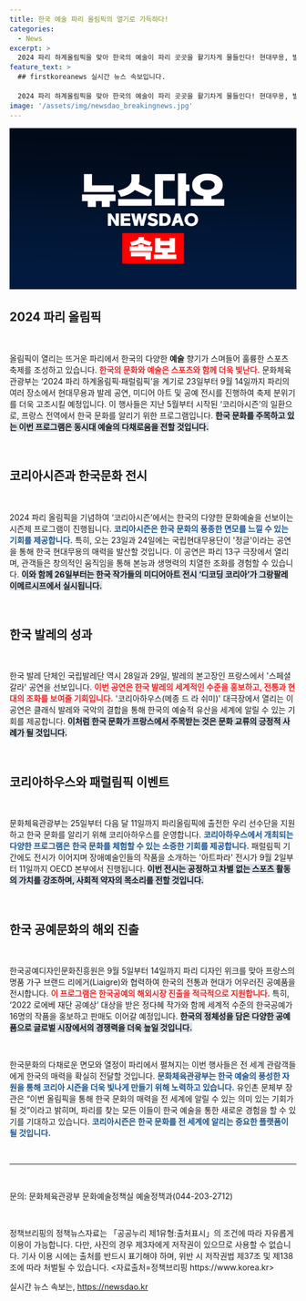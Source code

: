 ```yaml
---
title: 한국 예술 파리 올림픽의 열기로 가득하다!
categories:
  - News
excerpt: >
  2024 파리 하계올림픽을 맞아 한국의 예술이 파리 곳곳을 활기차게 물들인다! 현대무용, 발레, 미디어아트 등 다양한 공연과 전시가 펼쳐져 세계의 이목을 사로잡을 예정이다.
feature_text: >
  ## firstkoreanews 실시간 뉴스 속보입니다.

  2024 파리 하계올림픽을 맞아 한국의 예술이 파리 곳곳을 활기차게 물들인다! 현대무용, 발레, 미디어아트 등 다양한 공연과 전시가 펼쳐져 세계의 이목을 사로잡을 예정이다.
image: '/assets/img/newsdao_breakingnews.jpg'
---
```


<p><img src="/assets/img/newsdao_breakingnews.jpg" alt="firstkoreanews 속보" /></p>

<h2 data-ke-size="size26">2024 파리 올림픽</h2>

<p data-ke-size="size16">&nbsp;</p>

<p>올림픽이 열리는 뜨거운 파리에서 한국의 다양한 <b>예술</b> 향기가 스며들어 훌륭한 스포츠 축제를 조성하고 있습니다. <b><span style="color: #ee2323;">한국의 문화와 예술은 스포츠와 함께 더욱 빛난다.</span></b> 문화체육관광부는 ‘2024 파리 하계올림픽·패럴림픽’을 계기로 23일부터 9월 14일까지 파리의 여러 장소에서 현대무용과 발레 공연, 미디어 아트 및 공예 전시를 진행하여 축제 분위기를 더욱 고조시킬 예정입니다. 이 행사들은 지난 5월부터 시작된 ‘코리아시즌’의 일환으로, 프랑스 전역에서 한국 문화를 알리기 위한 프로그램입니다. <b><span style="background-color: #21538527;">한국 문화를 주목하고 있는 이번 프로그램은 동시대 예술의 다채로움을 전할 것입니다.</span></b></p>

<p data-ke-size="size16">&nbsp;</p>

<h2 data-ke-size="size26">코리아시즌과 한국문화 전시</h2>

<p data-ke-size="size16">&nbsp;</p>

<p>2024 파리 올림픽을 기념하여 ‘코리아시즌’에서는 한국의 다양한 문화예술을 선보이는 시즌제 프로그램이 진행됩니다. <b><span style="color: #1a5490;">코리아시즌은 한국 문화의 풍종한 면모를 느낄 수 있는 기회를 제공합니다.</span></b> 특히, 오는 23일과 24일에는 국립현대무용단이 '정글'이라는 공연을 통해 한국 현대무용의 매력을 발산할 것입니다. 이 공연은 파리 13구 극장에서 열리며, 관객들은 창의적인 움직임을 통해 본능과 생명력의 치열한 조화를 경험할 수 있습니다. <b><span style="background-color: #21538527;">이와 함께 26일부터는 한국 작가들의 미디어아트 전시 ‘디코딩 코리아’가 그랑팔레 이메르시프에서 실시됩니다.</span></b></p>

<p data-ke-size="size16">&nbsp;</p>

<h2 data-ke-size="size26">한국 발레의 성과</h2>

<p data-ke-size="size16">&nbsp;</p>

<p>한국 발레 단체인 국립발레단 역시 28일과 29일, 발레의 본고장인 프랑스에서 '스페셜 갈라' 공연을 선보입니다. <b><span style="color: #ee2323;">이번 공연은 한국 발레의 세계적인 수준을 홍보하고, 전통과 현대의 조화를 보여줄 기회입니다.</span></b> '코리아하우스(메종 드 라 쉬미)' 대극장에서 열리는 이 공연은 클래식 발레와 국악의 결합을 통해 한국의 예술적 유산을 세계에 알릴 수 있는 기회를 제공합니다. <b><span style="background-color: #21538527;">이처럼 한국 문화가 프랑스에서 주목받는 것은 문화 교류의 긍정적 사례가 될 것입니다.</span></b></p>

<p data-ke-size="size16">&nbsp;</p>

<h2 data-ke-size="size26">코리아하우스와 패럴림픽 이벤트</h2>

<p data-ke-size="size16">&nbsp;</p>

<p>문화체육관광부는 25일부터 다음 달 11일까지 파리올림픽에 출전한 우리 선수단을 지원하고 한국 문화를 알리기 위해 코리아하우스를 운영합니다. <b><span style="color: #1a5490;">코리아하우스에서 개최되는 다양한 프로그램은 한국 문화를 체험할 수 있는 소중한 기회를 제공합니다.</span></b> 패럴림픽 기간에도 전시가 이어지며 장애예술인들의 작품을 소개하는 '아트파라' 전시가 9월 2일부터 11일까지 OECD 본부에서 진행됩니다. <b><span style="background-color: #21538527;">이번 전시는 공정하고 차별 없는 스포츠 활동의 가치를 강조하며, 사회적 약자의 목소리를 전할 것입니다.</span></b></p>

<p data-ke-size="size16">&nbsp;</p>

<h2 data-ke-size="size26">한국 공예문화의 해외 진출</h2>

<p data-ke-size="size16">&nbsp;</p>

<p>한국공예디자인문화진흥원은 9월 5일부터 14일까지 파리 디자인 위크를 맞아 프랑스의 명품 가구 브랜드 리에거(Liaigre)와 협력하여 한국의 전통과 현대가 어우러진 공예품을 전시합니다. <b><span style="color: #ee2323;">이 프로그램은 한국공예의 해외시장 진출을 적극적으로 지원합니다.</span></b> 특히, ‘2022 로에베 재단 공예상’ 대상을 받은 정다혜 작가와 함께 세계적 수준의 한국공예가 16명의 작품을 홍보하고 판매도 이어갈 예정입니다. <b><span style="background-color: #21538527;">한국의 정체성을 담은 다양한 공예품으로 글로벌 시장에서의 경쟁력을 더욱 높일 것입니다.</span></b></p>

<p data-ke-size="size16">&nbsp;</p>

<p>한국문화의 다채로운 면모와 열정이 파리에서 펼쳐지는 이번 행사들은 전 세계 관람객들에게 한국의 매력을 확실히 전달할 것입니다. <b><span style="color: #1a5490;">문화체육관광부는 한국 예술의 풍성한 자원을 통해 코리아 시즌을 더욱 빛나게 만들기 위해 노력하고 있습니다.</span></b> 유인촌 문체부 장관은 “이번 올림픽을 통해 한국 문화의 매력을 전 세계에 알릴 수 있는 의미 있는 기회가 될 것”이라고 밝히며, 파리를 찾는 모든 이들이 한국 예술을 통한 새로운 경험을 할 수 있기를 기대하고 있습니다. <b><span style="color: #1a5490;">코리아시즌은 한국 문화를 전 세계에 알리는 중요한 플랫폼이 될 것입니다.</span></b></p>

<p data-ke-size="size16">&nbsp;</p>

<hr>

<p data-ke-size="size16">&nbsp;</p>

<p>문의: 문화체육관광부 문화예술정책실 예술정책과(044-203-2712)</p>

<p data-ke-size="size16">&nbsp;</p>

<p>정책브리핑의 정책뉴스자료는 「공공누리 제1유형:출처표시」의 조건에 따라 자유롭게 이용이 가능합니다. 다만, 사진의 경우 제3자에게 저작권이 있으므로 사용할 수 없습니다. 기사 이용 시에는 출처를 반드시 표기해야 하며, 위반 시 저작권법 제37조 및 제138조에 따라 처벌될 수 있습니다. &lt;자료출처=정책브리핑 https://www.korea.kr></p>
실시간 뉴스 속보는, <a href="https://newsdao.kr" rel="dofollow">https://newsdao.kr</a>


